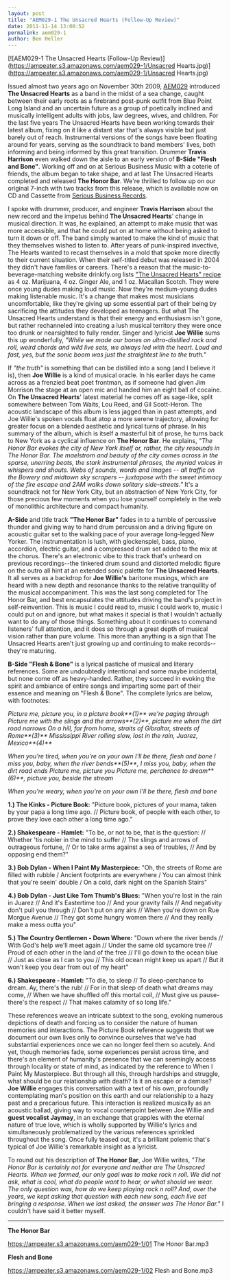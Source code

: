 ```yaml
---
layout: post
title: "AEM029-1 The Unsacred Hearts (Follow-Up Review)"
date: 2011-11-14 13:00:52
permalink: aem029-1
author: Ben Heller
---
```

[![AEM029-1 The Unsacred Hearts (Follow-Up Review)](https://ampeater.s3.amazonaws.com/aem029-1/Unsacred Hearts.jpg)](https://ampeater.s3.amazonaws.com/aem029-1/Unsacred Hearts.jpg)

Issued almost two years ago on November 30th 2009, [AEM029](http://ampeatermusic.com/aem029) introduced **The Unsacred Hearts** as a band in the midst of a sea change, caught between their early roots as a firebrand post-punk outfit from Blue Point Long Island and an uncertain future as a group of poetically inclined and musically intelligent adults with jobs, law degrees, wives, and children. For the last five years The Unsacred Hearts have been working towards their latest album, fixing on it like a distant star that's always visible but just barely out of reach. Instrumental versions of the songs have been floating around for years, serving as the soundtrack to band members' lives, both informing and being informed by this great transition. Drummer **Travis Harrison** even walked down the aisle to an early version of **B-Side "Flesh and Bone"**. Working off and on at Serious Business Music with a coterie of friends, the album began to take shape, and at last The Unsacred Hearts completed and released **The Honor Bar**. We're thrilled to follow up on our original 7-inch with two tracks from this release, which is available now on CD and Cassette from [Serious Business Records](http://seriousbusinessrecords.com/releases/show/67-The-Honor-Bar).

<!-- more -->

I spoke with drummer, producer, and engineer **Travis Harrison** about the new record and the impetus behind **The Unsacred Hearts**' change in musical direction. It was, he explained, an attempt to make music that was more accessible, and that he could put on at home without being asked to turn it down or off. The band simply wanted to make the kind of music that they themselves wished to listen to. After years of punk-inspired invective, The Hearts wanted to recast themselves in a mold that spoke more directly to their current situation. When their self-titled debut was released in 2004 they didn't have families or careers. There's a reason that the music-to-beverage-matching website drinkify.org lists ["The Unsacred Hearts" recipe](http://drinkify.org/the%20unsacred%20hearts) as 4 oz. Marijuana, 4 oz. Ginger Ale, and 1 oz. Macallan Scotch. They were once young dudes making loud music. Now they're medium-young dudes making listenable music. It's a change that makes most musicians uncomfortable, like they're giving up some essential part of their being by sacrificing the attitudes they developed as teenagers. But what The Unsacred Hearts understand is that their energy and enthusiasm isn't gone, but rather rechanneled into creating a lush musical territory they were once too drunk or nearsighted to fully render. Singer and lyricist **Joe Willie** sums this up wonderfully, _"While we made our bones on ultra-distilled rock and roll, weird chords and wild live sets, we always led with the heart. Loud and fast, yes, but the sonic boom was just the straightest line to the truth."_

If _"the truth"_ is something that can be distilled into a song (and I believe it is), then **Joe Willie** is a kind of musical oracle. In his earlier days he came across as a frenzied beat poet frontman, as if someone had given Jim Morrison the stage at an open mic and handed him an eight ball of cocaine. On **The Unsacred Hearts**' latest material he comes off as sage-like, split somewhere between Tom Waits, Lou Reed, and Gil Scott-Heron. The acoustic landscape of this album is less jagged than in past attempts, and Joe Willie's spoken vocals float atop a more serene trajectory, allowing for greater focus on a blended aesthetic and lyrical turns of phrase. In his summary of the album, which is itself a masterful bit of prose, he turns back to New York as a cyclical influence on **The Honor Bar**. He explains, _"The Honor Bar evokes the city of New York itself or, rather, the city resounds in The Honor Bar. The maelstrom and beauty of the city comes across in the sparse, unerring beats, the stark instrumental phrases, the myriad voices in whispers and shouts. Webs of sounds, words and images -- all traffic on the Bowery and midtown sky scrapers -- juxtapose with the sweet intimacy of the fire escape and 2AM walks down solitary side-streets."_ It's a soundtrack not for New York City, but an abstraction of New York City, for those precious few moments when you lose yourself completely in the web of monolithic architecture and compact humanity.

**A-Side** and title track **"The Honor Bar"** fades in to a tumble of percussive thunder and giving way to hand drum percussion and a driving figure on acoustic guitar set to the walking pace of your average long-legged New Yorker. The instrumentation is lush, with glockenspiel, bass, piano, accordion, electric guitar, and a compressed drum set added to the mix at the chorus. There's an electronic vibe to this track that's unheard on previous recordings--the tinkered drum sound and distorted melodic figure on the outro all hint at an extended sonic palette for **The Unsacred Hearts**. It all serves as a backdrop for **Joe Willie's** baritone musings, which are heard with a new depth and resonance thanks to the relative tranquility of the musical accompaniment. This was the last song completed for The Honor Bar, and best encapsulates the attitudes driving the band's project in self-reinvention. This is music I could read to, music I could work to, music I could put on and ignore, but what makes it special is that I wouldn't actually want to do any of those things. Something about it continues to command listeners' full attention, and it does so through a great depth of musical vision rather than pure volume. This more than anything is a sign that The Unsacred Hearts aren't just growing up and continuing to make records--they're maturing.

**B-Side "Flesh & Bone"** is a lyrical pastiche of musical and literary references. Some are undoubtedly intentional and some maybe incidental, but none come off as heavy-handed. Rather, they succeed in evoking the spirit and ambiance of entire songs and imparting some part of their essence and meaning on "Flesh & Bone". The complete lyrics are below, with footnotes:

_Picture me, picture you, in a picture book**(1)** we're paging through_ _Picture me with the slings and the arrows**(2)**, picture me when the dirt road narrows_ _On a hill, far from home, straits of Gibraltar, streets of Rome**(3)**_ _Mississippi River rolling slow, lost in the rain, Juarez, Mexico**(4)**_

_When you're tired, when you're on your own_ _I'll be there, flesh and bone_ _I miss you, baby, when the river bends**(5)**, I miss you, baby, when the dirt road ends_ _Picture me, picture you_ _Picture me, perchance to dream**(6)**, picture you, beside the stream_

_When you're weary, when you're on your own_ _I'll be there, flesh and bone_

**1.) The Kinks - Picture Book:** "Picture book, pictures of your mama, taken by your papa a long time ago. // Picture book, of people with each other, to prove they love each other a long time ago."

**2.) Shakespeare - Hamlet:** "To be, or not to be, that is the question: // Whether 'tis nobler in the mind to suffer // The slings and arrows of outrageous fortune, // Or to take arms against a sea of troubles, // And by opposing end them?"

**3.) Bob Dylan - When I Paint My Masterpiece:** "Oh, the streets of Rome are filled with rubble / Ancient footprints are everywhere / You can almost think that you're seein' double / On a cold, dark night on the Spanish Stairs"

**4.) Bob Dylan - Just Like Tom Thumb's Blues:** "When you're lost in the rain in Juarez // And it's Eastertime too // And your gravity fails // And negativity don't pull you through // Don't put on any airs // When you're down on Rue Morgue Avenue // They got some hungry women there // And they really make a mess outta you"

**5.) The Country Gentlemen - Down Where:** "Down where the river bends // With God's help we'll meet again // Under the same old sycamore tree // Proud of each other in the land of the free // I'll go down to the ocean blue // Just as close as I can to you // This old ocean might keep us apart // But it won't keep you dear from out of my heart"

**6.) Shakespeare - Hamlet:** "To die, to sleep // To sleep-perchance to dream. Ay, there's the rub! // For in that sleep of death what dreams may come, // When we have shuffled off this mortal coil, // Must give us pause-there's the respect // That makes calamity of so long life."

These references weave an intricate subtext to the song, evoking numerous depictions of death and forcing us to consider the nature of human memories and interactions. The Picture Book reference suggests that we document our own lives only to convince ourselves that we've had substantial experiences once we can no longer feel them so acutely. And yet, though memories fade, some experiences persist across time, and there's an element of humanity's presence that we can seemingly access through locality or state of mind, as indicated by the reference to When I Paint My Masterpiece. But through all this, through hardships and struggle, what should be our relationship with death? Is it an escape or a demise? **Joe Willie** engages this conversation with a text of his own, profoundly contemplating man's position on this earth and our relationship to a hazy past and a precarious future. This interaction is realized musically as an acoustic ballad, giving way to vocal counterpoint between Joe Willie and **guest vocalist Jaymay**, in an exchange that grapples with the eternal nature of true love, which is wholly supported by Willie's lyrics and simultaneously problematized by the various references sprinkled throughout the song. Once fully teased out, it's a brilliant polemic that's typical of Joe Willie's remarkable insight as a lyricist.

To round out his description of **The Honor Bar**, Joe Willie writes, _"The Honor Bar is certainly not for everyone and neither are The Unsacred Hearts. When we formed, our only goal was to make rock n roll. We did not ask, what is cool, what do people want to hear, or what should we wear. The only question was, how do we keep playing rock n roll? And, over the years, we kept asking that question with each new song, each live set bringing a response. When we last asked, the answer was The Honor Bar."_ I couldn't have said it better myself.

---

**The Honor Bar**

https://ampeater.s3.amazonaws.com/aem029-1/01 The Honor Bar.mp3

**Flesh and Bone**

https://ampeater.s3.amazonaws.com/aem029-1/02 Flesh and Bone.mp3

